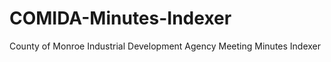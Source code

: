 COMIDA-Minutes-Indexer
======================

County of Monroe Industrial Development Agency Meeting Minutes Indexer
